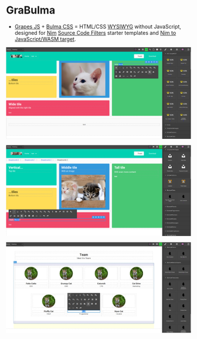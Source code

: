 # GraBulma

- [Grapes JS](https://grapesjs.com) + [Bulma CSS](https://bulma.io) =
  HTML/CSS [WYSIWYG](https://en.wikipedia.org/wiki/WYSIWYG) without JavaScript, designed for
  [Nim](http://nim-lang.org) [Source Code Filters](https://nim-lang.github.io/Nim/filters.html) starter templates and
  [Nim to JavaScript/WASM target](https://nim-lang.github.io/Nim/backends.html#backends-the-javascript-target).


![](screenshot.png)


![](screenshot2.png)


![](screenshot3.jpg)
